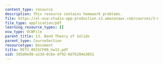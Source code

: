```yaml
---
content_type: resource
description: This resource contains homework problems.
file: https://ol-ocw-studio-app-production.s3.amazonaws.com/courses/3-091sc-introduction-to-solid-state-chemistry-fall-2010/3d5d0ed0a13d0c6edf926d76284e3651_MIT3_091SCF09_hw13.pdf
file_type: application/pdf
learning_resource_types: []
ocw_type: OCWFile
parent_title: 13. Band Theory of Solids
parent_type: CourseSection
resourcetype: Document
title: MIT3_091SCF09_hw13.pdf
uid: 3d5d0ed0-a13d-0c6e-df92-6d76284e3651
---
```

